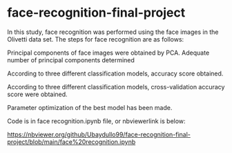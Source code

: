 # face-recognition-final-project
In this study, face recognition was performed using the face images in the Olivetti data set. The steps for face recognition are as follows:  

Principal components of face images were obtained by PCA. Adequate number of principal components determined 

According to three different classification models, accuracy score obtained. 

According to three different classification models, cross-validation accuracy score were obtained. 

Parameter optimization of the best model has been made.

Code is in face recognition.ipynb file, or nbviewerlink is below:

https://nbviewer.org/github/Ubaydullo99/face-recognition-final-project/blob/main/face%20recognition.ipynb

